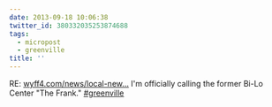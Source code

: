 ```yaml
---
date: 2013-09-18 10:06:38
twitter_id: 380332035253874688
tags:
  - micropost
  - greenville
title: ''
---
```


RE: [wyff4.com/news/local-new…](http://www.wyff4.com/news/local-news/greenville-news/bilo-center-in-greenville-getting-new-name/-/9654794/21993464/-/8ikuso/-/index.html) I'm officially calling the former Bi-Lo Center "The Frank." [#greenville](https://twitter.com/hashtag/greenville)
